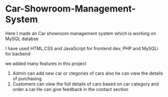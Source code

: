# Car-Showroom-Management-System
Here I made an Car showroom management system which is working on MySQL databse

I have used HTML,CSS and JavaScript for frontend dev, PHP and MySQLi for backend 

we added many features in this project 
1. Admin can add new car or ctegories of cars also he can view the details of purchasing
2. Customers can view the full details of cars based on car category and order a car.He can give feedback in the contact section

